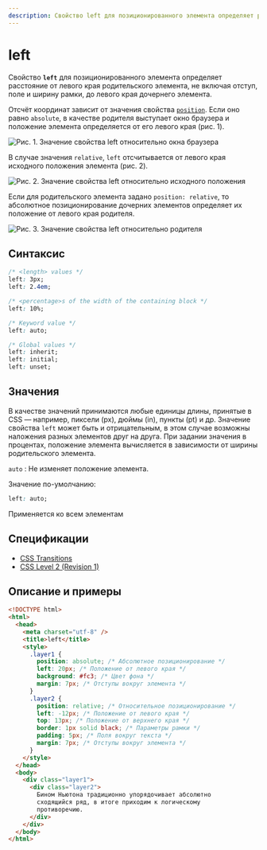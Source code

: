 ```yaml
---
description: Свойство left для позиционированного элемента определяет расстояние от левого края родительского элемента, не включая отступ, поле и ширину рамки, до левого края дочернего элемента
---
```


# left

Свойство **`left`** для позиционированного элемента определяет расстояние от левого края родительского элемента, не включая отступ, поле и ширину рамки, до левого края дочернего элемента.

Отсчёт координат зависит от значения свойства [`position`](position.md). Если оно равно `absolute`, в качестве родителя выступает окно браузера и положение элемента определяется от его левого края (рис. 1).

![Рис. 1. Значение свойства left относительно окна браузера](css_left_1.png)

В случае значения `relative`, `left` отсчитывается от левого края исходного положения элемента (рис. 2).

![Рис. 2. Значение свойства left относительно исходного положения](css_left_2.png)

Если для родительского элемента задано `position: relative`, то абсолютное позиционирование дочерних элементов определяет их положение от левого края родителя.

![Рис. 3. Значение свойства left относительно родителя](css_left_3.png)

## Синтаксис

```css
/* <length> values */
left: 3px;
left: 2.4em;

/* <percentage>s of the width of the containing block */
left: 10%;

/* Keyword value */
left: auto;

/* Global values */
left: inherit;
left: initial;
left: unset;
```

## Значения

В качестве значений принимаются любые единицы длины, принятые в CSS — например, пиксели (px), дюймы (in), пункты (pt) и др. Значение свойства `left` может быть и отрицательным, в этом случае возможны наложения разных элементов друг на друга. При задании значения в процентах, положение элемента вычисляется в зависимости от ширины родительского элемента.

`auto`
: Не изменяет положение элемента.

Значение по-умолчанию:

```css
left: auto;
```

Применяется ко всем элементам

## Спецификации

- [CSS Transitions](http://dev.w3.org/csswg/css-transitions/#animatable-css)
- [CSS Level 2 (Revision 1)](http://www.w3.org/TR/CSS2/visuren.html#propdef-left)

## Описание и примеры

```html
<!DOCTYPE html>
<html>
  <head>
    <meta charset="utf-8" />
    <title>left</title>
    <style>
      .layer1 {
        position: absolute; /* Абсолютное позиционирование */
        left: 20px; /* Положение от левого края */
        background: #fc3; /* Цвет фона */
        margin: 7px; /* Отступы вокруг элемента */
      }
      .layer2 {
        position: relative; /* Относительное позиционирование */
        left: -12px; /* Положение от левого края */
        top: 13px; /* Положение от верхнего края */
        border: 1px solid black; /* Параметры рамки */
        padding: 5px; /* Поля вокруг текста */
        margin: 7px; /* Отступы вокруг элемента */
      }
    </style>
  </head>
  <body>
    <div class="layer1">
      <div class="layer2">
        Бином Ньютона традиционно упорядочивает абсолютно
        сходящийся ряд, в итоге приходим к логическому
        противоречию.
      </div>
    </div>
  </body>
</html>
```
